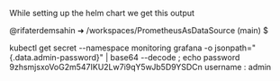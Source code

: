 
While setting up the helm chart we get this output 

@rifaterdemsahin ➜ /workspaces/PrometheusAsDataSource (main) $ 

kubectl get secret --namespace monitoring grafana -o jsonpath="{.data.admin-password}" | base64 --decode ; echo
password 9zhsmjsxoVoG2m547IKU2Lw7i9qY5wJb5D9YSDCn
username : admin

